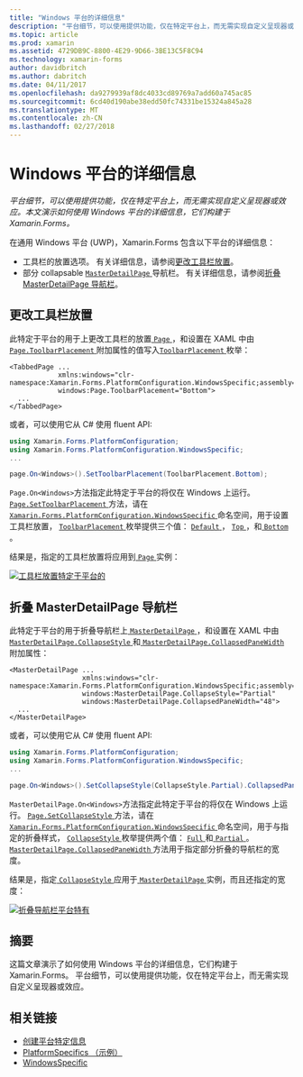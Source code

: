 ```yaml
---
title: "Windows 平台的详细信息"
description: "平台细节，可以使用提供功能，仅在特定平台上，而无需实现自定义呈现器或效应。 本文演示如何使用 Windows 平台的详细信息，它们构建于 Xamarin.Forms。"
ms.topic: article
ms.prod: xamarin
ms.assetid: 4729DB9C-8800-4E29-9D66-3BE13C5F8C94
ms.technology: xamarin-forms
author: davidbritch
ms.author: dabritch
ms.date: 04/11/2017
ms.openlocfilehash: da9279939af8dc4033cd89769a7add60a745ac85
ms.sourcegitcommit: 6cd40d190abe38edd50fc74331be15324a845a28
ms.translationtype: MT
ms.contentlocale: zh-CN
ms.lasthandoff: 02/27/2018
---
```

# <a name="windows-platform-specifics"></a>Windows 平台的详细信息

_平台细节，可以使用提供功能，仅在特定平台上，而无需实现自定义呈现器或效应。本文演示如何使用 Windows 平台的详细信息，它们构建于 Xamarin.Forms。_

在通用 Windows 平台 (UWP)，Xamarin.Forms 包含以下平台的详细信息：

- 工具栏的放置选项。 有关详细信息，请参阅[更改工具栏放置](#toolbar_placement)。
- 部分 collapsable [ `MasterDetailPage` ](https://developer.xamarin.com/api/type/Xamarin.Forms.MasterDetailPage/)导航栏。 有关详细信息，请参阅[折叠 MasterDetailPage 导航栏](#collapsable_navigation_bar)。

<a name="toolbar_placement" />

## <a name="changing-the-toolbar-placement"></a>更改工具栏放置

此特定于平台的用于上更改工具栏的放置[ `Page` ](https://developer.xamarin.com/api/type/Xamarin.Forms.Page/)，和设置在 XAML 中由[ `Page.ToolbarPlacement` ](https://developer.xamarin.com/api/field/Xamarin.Forms.PlatformConfiguration.WindowsSpecific.Page.ToolbarPlacementProperty/)附加属性的值写入[`ToolbarPlacement` ](https://developer.xamarin.com/api/type/Xamarin.Forms.PlatformConfiguration.WindowsSpecific.ToolbarPlacement/)枚举：

```xaml
<TabbedPage ...
            xmlns:windows="clr-namespace:Xamarin.Forms.PlatformConfiguration.WindowsSpecific;assembly=Xamarin.Forms.Core"
            windows:Page.ToolbarPlacement="Bottom">
  ...
</TabbedPage>

```

或者，可以使用它从 C# 使用 fluent API:

```csharp
using Xamarin.Forms.PlatformConfiguration;
using Xamarin.Forms.PlatformConfiguration.WindowsSpecific;
...

page.On<Windows>().SetToolbarPlacement(ToolbarPlacement.Bottom);
```

`Page.On<Windows>`方法指定此特定于平台的将仅在 Windows 上运行。 [ `Page.SetToolbarPlacement` ](https://developer.xamarin.com/api/member/Xamarin.Forms.PlatformConfiguration.WindowsSpecific.Page.SetToolbarPlacement/p/Xamarin.Forms.IPlatformElementConfiguration{Xamarin.Forms.PlatformConfiguration.Windows,Xamarin.Forms.Page}/Xamarin.Forms.PlatformConfiguration.WindowsSpecific.ToolbarPlacement/)方法，请在[ `Xamarin.Forms.PlatformConfiguration.WindowsSpecific` ](https://developer.xamarin.com/api/namespace/Xamarin.Forms.PlatformConfiguration.WindowsSpecific/)命名空间，用于设置工具栏放置， [ `ToolbarPlacement` ](https://developer.xamarin.com/api/type/Xamarin.Forms.PlatformConfiguration.WindowsSpecific.ToolbarPlacement/)枚举提供三个值： [ `Default` ](https://developer.xamarin.com/api/field/Xamarin.Forms.PlatformConfiguration.WindowsSpecific.ToolbarPlacement.Default/)， [ `Top` ](https://developer.xamarin.com/api/field/Xamarin.Forms.PlatformConfiguration.WindowsSpecific.ToolbarPlacement.Top/)，和[ `Bottom` ](https://developer.xamarin.com/api/field/Xamarin.Forms.PlatformConfiguration.WindowsSpecific.ToolbarPlacement.Bottom/)。

结果是，指定的工具栏放置将应用到[ `Page` ](https://developer.xamarin.com/api/type/Xamarin.Forms.Page/)实例：

[![](windows-images/toolbar-placement.png "工具栏放置特定于平台的")](windows-images/toolbar-placement-large.png "工具栏放置特定于平台的")

<a name="collapsable_navigation_bar" />

## <a name="collapsing-a-masterdetailpage-navigation-bar"></a>折叠 MasterDetailPage 导航栏

此特定于平台的用于折叠导航栏上[ `MasterDetailPage` ](https://developer.xamarin.com/api/type/Xamarin.Forms.MasterDetailPage/)，和设置在 XAML 中由[ `MasterDetailPage.CollapseStyle` ](https://developer.xamarin.com/api/field/Xamarin.Forms.PlatformConfiguration.WindowsSpecific.MasterDetailPage.CollapseStyleProperty/)和[ `MasterDetailPage.CollapsedPaneWidth` ](https://developer.xamarin.com/api/field/Xamarin.Forms.PlatformConfiguration.WindowsSpecific.MasterDetailPage.CollapsedPaneWidthProperty/)附加属性：

```xaml
<MasterDetailPage ...
                  xmlns:windows="clr-namespace:Xamarin.Forms.PlatformConfiguration.WindowsSpecific;assembly=Xamarin.Forms.Core"
                  windows:MasterDetailPage.CollapseStyle="Partial"
                  windows:MasterDetailPage.CollapsedPaneWidth="48">
  ...
</MasterDetailPage>

```

或者，可以使用它从 C# 使用 fluent API:

```csharp
using Xamarin.Forms.PlatformConfiguration;
using Xamarin.Forms.PlatformConfiguration.WindowsSpecific;
...

page.On<Windows>().SetCollapseStyle(CollapseStyle.Partial).CollapsedPaneWidth(148);
```

`MasterDetailPage.On<Windows>`方法指定此特定于平台的将仅在 Windows 上运行。 [ `Page.SetCollapseStyle` ](https://developer.xamarin.com/api/member/Xamarin.Forms.PlatformConfiguration.WindowsSpecific.MasterDetailPage.SetCollapseStyle/p/Xamarin.Forms.IPlatformElementConfiguration{Xamarin.Forms.PlatformConfiguration.Windows,Xamarin.Forms.MasterDetailPage}/Xamarin.Forms.PlatformConfiguration.WindowsSpecific.CollapseStyle/)方法，请在[ `Xamarin.Forms.PlatformConfiguration.WindowsSpecific` ](https://developer.xamarin.com/api/namespace/Xamarin.Forms.PlatformConfiguration.WindowsSpecific/)命名空间，用于与指定的折叠样式， [ `CollapseStyle` ](https://developer.xamarin.com/api/type/Xamarin.Forms.PlatformConfiguration.WindowsSpecific.CollapseStyle/)枚举提供两个值： [ `Full` ](https://developer.xamarin.com/api/field/Xamarin.Forms.PlatformConfiguration.WindowsSpecific.CollapseStyle.Full/)和[ `Partial` ](https://developer.xamarin.com/api/field/Xamarin.Forms.PlatformConfiguration.WindowsSpecific.CollapseStyle.Partial/)。 [ `MasterDetailPage.CollapsedPaneWidth` ](https://developer.xamarin.com/api/member/Xamarin.Forms.PlatformConfiguration.WindowsSpecific.MasterDetailPage.CollapsedPaneWidth/p/Xamarin.Forms.IPlatformElementConfiguration{Xamarin.Forms.PlatformConfiguration.Windows,Xamarin.Forms.MasterDetailPage}/System.Double/)方法用于指定部分折叠的导航栏的宽度。

结果是，指定[ `CollapseStyle` ](https://developer.xamarin.com/api/type/Xamarin.Forms.PlatformConfiguration.WindowsSpecific.CollapseStyle/)应用于[ `MasterDetailPage` ](https://developer.xamarin.com/api/type/Xamarin.Forms.MasterDetailPage/)实例，而且还指定的宽度：

[![](windows-images/collapsed-navigation-bar.png "折叠导航栏平台特有")](windows-images/collapsed-navigation-bar-large.png "折叠导航栏特定于平台")

## <a name="summary"></a>摘要

这篇文章演示了如何使用 Windows 平台的详细信息，它们构建于 Xamarin.Forms。 平台细节，可以使用提供功能，仅在特定平台上，而无需实现自定义呈现器或效应。


## <a name="related-links"></a>相关链接

- [创建平台特定信息](~/xamarin-forms/platform/platform-specifics/creating.md)
- [PlatformSpecifics （示例）](https://developer.xamarin.com/samples/xamarin-forms/userinterface/platformspecifics/)
- [WindowsSpecific](https://developer.xamarin.com/api/namespace/Xamarin.Forms.PlatformConfiguration.WindowsSpecific/)
